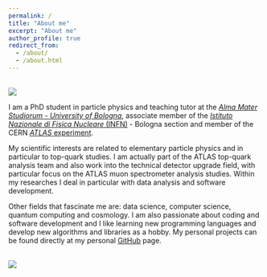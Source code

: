 ```yaml
---
permalink: /
title: "About me"
excerpt: "About me"
author_profile: true
redirect_from: 
  - /about/
  - /about.html
---
```

<br/><img src='http://JustWhit3.github.io/images/emc.jpeg'>

I am a PhD student in particle physics and teaching tutor at the [*Alma Mater Studiorum - University of Bologna*](https://www.unibo.it/it), associate member of the [*Istituto Nazionale di Fisica Nucleare* (INFN)](https://www.bo.infn.it/) - Bologna section and member of the CERN [*ATLAS* experiment](https://atlas.cern/).

My scientific interests are related to elementary particle physics and in particular to top-quark studies. I am actually part of the ATLAS top-quark analysis team and also work into the technical detector upgrade field, with particular focus on the ATLAS muon spectrometer analysis studies. Within my researches I deal in particular with data analysis and software development.

Other fields that fascinate me are: data science, computer science, quantum computing and cosmology. I am also passionate about coding and software development and I like learning new programming languages and develop new algorithms and libraries as a hobby. My personal projects can be found directly at my personal [GitHub](https://github.com/JustWhit3) page.

<br/><img src='http://JustWhit3.github.io/images/fb.jpg'>